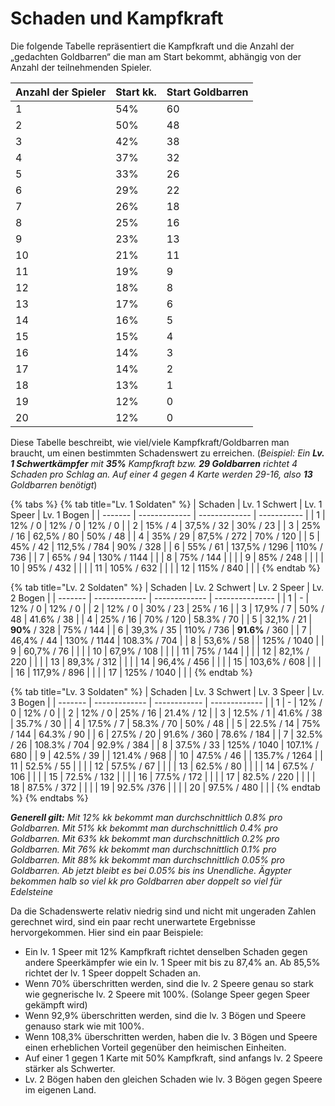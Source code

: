 # Schaden und Kampfkraft

Die folgende Tabelle repräsentiert die Kampfkraft und die Anzahl der „gedachten Goldbarren“ die man am Start bekommt, abhängig von der Anzahl der teilnehmenden Spieler.

| Anzahl der Spieler | Start kk. | Start Goldbarren |
| ------------------ | --------- | ---------------- |
| 1                  | 54%       | 60               |
| 2                  | 50%       | 48               |
| 3                  | 42%       | 38               |
| 4                  | 37%       | 32               |
| 5                  | 33%       | 26               |
| 6                  | 29%       | 22               |
| 7                  | 26%       | 18               |
| 8                  | 25%       | 16               |
| 9                  | 23%       | 13               |
| 10                 | 21%       | 11               |
| 11                 | 19%       | 9                |
| 12                 | 18%       | 8                |
| 13                 | 17%       | 6                |
| 14                 | 16%       | 5                |
| 15                 | 15%       | 4                |
| 16                 | 14%       | 3                |
| 17                 | 14%       | 2                |
| 18                 | 13%       | 1                |
| 19                 | 12%       | 0                |
| 20                 | 12%       | 0                |

Diese Tabelle beschreibt, wie viel/viele Kampfkraft/Goldbarren man braucht, um einen bestimmten Schadenswert zu erreichen. (_Beispiel: Ein **Lv. 1 Schwertkämpfer** mit **35%** Kampfkraft bzw. **29 Goldbarren** richtet 4 Schaden pro Schlag an. Auf einer 4 gegen 4 Karte werden 29-16, also **13** Goldbarren benötigt_)

{% tabs %}
{% tab title="Lv. 1 Soldaten" %}
| Schaden | Lv. 1 Schwert | Lv. 1 Speer   | Lv. 1 Bogen |
| ------- | ------------- | ------------- | ----------- |
| 1       | 12% / 0       | 12% / 0       | 12% / 0     |
| 2       | 15% / 4       | 37,5% / 32    | 30% / 23    |
| 3       | 25% / 16      | 62,5% / 80    | 50% / 48    |
| 4       | 35% / 29      | 87,5% / 272   | 70% / 120   |
| 5       | 45% / 42      | 112,5% / 784  | 90% / 328   |
| 6       | 55% / 61      | 137,5% / 1296 | 110% / 736  |
| 7       | 65% / 94      | 130% / 1144   |             |
| 8       | 75% / 144     |               |             |
| 9       | 85% / 248     |               |             |
| 10      | 95% / 432     |               |             |
| 11      | 105% / 632    |               |             |
| 12      | 115% / 840    |               |             |
{% endtab %}

{% tab title="Lv. 2 Soldaten" %}
| Schaden | Lv. 2 Schwert | Lv. 2 Speer   | Lv. 2 Bogen     |
| ------- | ------------- | ------------- | --------------- |
| 1       | -             | 12% / 0       | 12% / 0         |
| 2       | 12% / 0       | 30% / 23      | 25% / 16        |
| 3       | 17,9% / 7     | 50% / 48      | 41.6% / 38      |
| 4       | 25% / 16      | 70% / 120     | 58.3% / 70      |
| 5       | 32,1% / 21    | **90%** / 328 | 75% / 144       |
| 6       | 39,3% / 35    | 110% / 736    | **91.6%** / 360 |
| 7       | 46,4% / 44    | 130% / 1144   | 108.3% / 704    |
| 8       | 53,6% / 58    |               | 125% / 1040     |
| 9       | 60,7% / 76    |               |                 |
| 10      | 67,9% / 108   |               |                 |
| 11      | 75% / 144     |               |                 |
| 12      | 82,1% / 220   |               |                 |
| 13      | 89,3% / 312   |               |                 |
| 14      | 96,4% / 456   |               |                 |
| 15      | 103,6% / 608  |               |                 |
| 16      | 117,9% / 896  |               |                 |
| 17      | 125% / 1040   |               |                 |
{% endtab %}

{% tab title="Lv. 3 Soldaten" %}
| Schaden | Lv. 3 Schwert | Lv. 3 Speer  | Lv. 3 Bogen   |
| ------- | ------------- | ------------ | ------------- |
| 1       | -             | 12% / 0      | 12% / 0       |
| 2       | 12% / 0       | 25% / 16     | 21.4% / 12    |
| 3       | 12.5% / 1     | 41.6% / 38   | 35.7% / 30    |
| 4       | 17.5% / 7     | 58.3% / 70   | 50% / 48      |
| 5       | 22.5% / 14    | 75% / 144    | 64.3% / 90    |
| 6       | 27.5% / 20    | 91.6% / 360  | 78.6% / 184   |
| 7       | 32.5% / 26    | 108.3% / 704 | 92.9% / 384   |
| 8       | 37.5% / 33    | 125% / 1040  | 107.1% / 680  |
| 9       | 42.5% / 39    |              | 121.4% / 968  |
| 10      | 47.5% / 46    |              | 135.7% / 1264 |
| 11      | 52.5% / 55    |              |               |
| 12      | 57.5% / 67    |              |               |
| 13      | 62.5% / 80    |              |               |
| 14      | 67.5% / 106   |              |               |
| 15      | 72.5% / 132   |              |               |
| 16      | 77.5% / 172   |              |               |
| 17      | 82.5% / 220   |              |               |
| 18      | 87.5% / 372   |              |               |
| 19      | 92.5% /376    |              |               |
| 20      | 97.5% / 480   |              |               |
{% endtab %}
{% endtabs %}



_**Generell gilt:** Mit 12% kk bekommt man durchschnittlich 0.8% pro Goldbarren. Mit 51% kk bekommt man durchschnittlich 0.4% pro Goldbarren. Mit 63% kk bekommt man durchschnittlich 0.2% pro Goldbarren. Mit 76% kk bekommt man durchschnittlich 0.1% pro Goldbarren. Mit 88% kk bekommt man durchschnittlich 0.05% pro Goldbarren. Ab jetzt bleibt es bei 0.05% bis ins Unendliche. Ägypter bekommen halb so viel kk pro Goldbarren aber doppelt so viel für Edelsteine_

Da die Schadenswerte relativ niedrig sind und nicht mit ungeraden Zahlen gerechnet wird, sind ein paar recht unerwartete Ergebnisse hervorgekommen. Hier sind ein paar Beispiele:

* Ein lv. 1 Speer mit 12% Kampfkraft richtet denselben Schaden gegen andere Speerkämpfer wie ein lv. 1 Speer mit bis zu 87,4% an. Ab 85,5% richtet der lv. 1 Speer doppelt Schaden an.&#x20;
* Wenn 70% überschritten werden, sind die lv. 2 Speere genau so stark wie gegnerische lv. 2 Speere mit 100%. (Solange Speer gegen Speer gekämpft wird)
* &#x20;Wenn 92,9% überschritten werden, sind die lv. 3 Bögen und Speere genauso stark wie mit 100%.
* &#x20;Wenn 108,3% überschritten werden, haben die lv. 3 Bögen und Speere einen erheblichen Vorteil gegenüber den heimischen Einheiten.&#x20;
* Auf einer 1 gegen 1 Karte mit 50% Kampfkraft, sind anfangs lv. 2 Speere stärker als Schwerter.&#x20;
* Lv. 2 Bögen haben den gleichen Schaden wie lv. 3 Bögen gegen Speere im eigenen Land.
